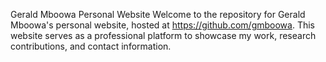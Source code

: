 Gerald Mboowa Personal Website
Welcome to the repository for Gerald Mboowa's personal website, hosted at https://github.com/gmboowa. 
This website serves as a professional platform to showcase my work, research contributions, and contact information.





